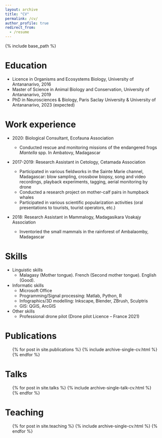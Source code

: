 ```yaml
---
layout: archive
title: "CV"
permalink: /cv/
author_profile: true
redirect_from:
  - /resume
---
```


{% include base_path %}

Education
======
* Licence in Organisms and Ecosystems Biology, University of Antananarivo, 2016
* Master of Science in Animal Biology and Conservation, University of Antananarivo, 2019
* PhD in Neurosciences & Biology, Paris Saclay University & University of Antananarivo, 2023 (expected)

Work experience
======
* 2020: Biological Consultant, Ecofauna Association
  * Conducted rescue and monitoring missions of the endangered frogs <i>Mantella</i> spp. In Ambatovy, Madagascar

* 2017-2019: Research Assistant in Cetology, Cetamada Association
  * Participated in various fieldworks in the Sainte Marie channel, Madagascar: blow sampling, crossbow biopsy, song and video recordings, playback experiments, tagging, aerial monitoring by drone
  * Conducted a research project on mother-calf pairs in humpback whales
  * Participated in various scientific popularization activities (oral presentations to tourists, tourist operators, etc.)
* 2018: Research Assistant in Mammalogy, Madagasikara Voakajy Association
  * Inventoried the small mammals in the rainforest of Ambalaomby, Madagascar
  
Skills
======
* Linguistic skills
  * Malagasy (Mother tongue). French (Second mother tongue). English (Good).
* Informatic skills
  * Microsoft Office
  * Programming/Signal processing: Matlab, Python, R
  * Infographics/3D modelling: Inkscape, Blender, ZBrush, Sculptris
  * GIS: QGIS, ArcGIS
* Other skills
  * Professional drone pilot (Drone pilot Licence – France 2021)


Publications
======
  <ul>{% for post in site.publications %}
    {% include archive-single-cv.html %}
  {% endfor %}</ul>
  
Talks
======
  <ul>{% for post in site.talks %}
    {% include archive-single-talk-cv.html %}
  {% endfor %}</ul>
  
Teaching
======
  <ul>{% for post in site.teaching %}
    {% include archive-single-cv.html %}
  {% endfor %}</ul>
  
